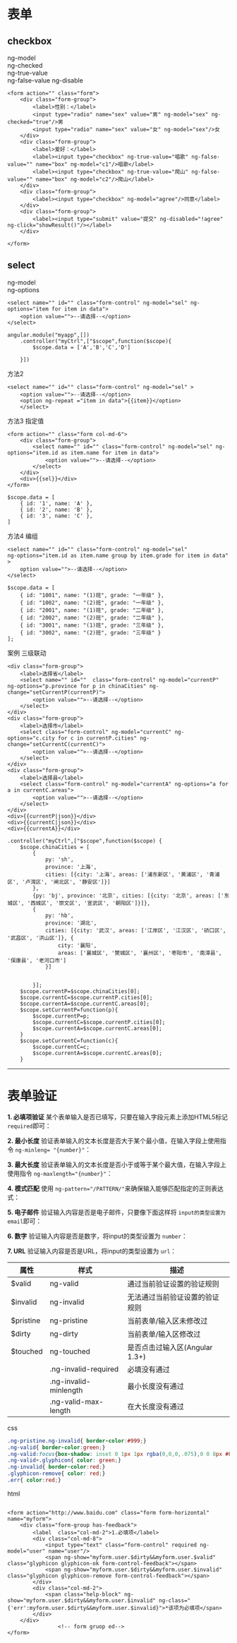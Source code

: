 # 表单

## checkbox
ng-model  
ng-checked  
ng-true-value  
ng-false-value 
ng-disable
```
<form action="" class="form">
	<div class="form-group">
		<label>性别：</label>
		<input type="radio" name="sex" value="男" ng-model="sex" ng-checked="true"/>男
		<input type="radio" name="sex" value="女" ng-model="sex"/>女
	</div>
	<div class="form-group">
		<label>爱好：</label>
		<label><input type="checkbox" ng-true-value="唱歌" ng-false-value="" name="box" ng-model="c1"/>唱歌</label>
		<label><input type="checkbox" ng-true-value="爬山" ng-false-value="" name="box" ng-model="c2"/>爬山</label>
	</div>
	<div class="form-group">
		<label><input type="checkbox" ng-model="agree"/>同意</label>
	</div>
	<div class="form-group">
		<label><input type="submit" value="提交" ng-disabled="!agree" ng-click="showResult()"/></label>
	</div>
			
</form>
```
## select
ng-model  
ng-options  

```
<select name="" id="" class="form-control" ng-model="sel" ng-options="item for item in data">
	<option value="">--请选择--</option>
</select>
```

```
angular.module("myapp",[])
	.controller("myCtrl",["$scope",function($scope){
		$scope.data = ['A','B','C','D'] 

    }])
```

方法2
```
<select name="" id="" class="form-control" ng-model="sel" >
	<option value="">--请选择--</option>
	<option ng-repeat ="item in data">{{item}}</option>
	</select>
```

方法3 指定值

```
<form action="" class="form col-md-6">
	<div class="form-group">
		<select name="" id="" class="form-control" ng-model="sel" ng-options="item.id as item.name for item in data">
			<option value="">--请选择--</option>
		</select>
	</div>
	<div>{{sel}}</div>
</form>
```
```
$scope.data = [
	{ id: '1', name: 'A' },
	{ id: '2', name: 'B' },
	{ id: '3', name: 'C' },
]
```

方法4 编组
```
<select name="" id="" class="form-control" ng-model="sel" 
ng-options="item.id as item.name group by item.grade for item in data" >
	option value="">--请选择--</option>
</select>
```
```
$scope.data = [
	{ id: "1001", name: "(1)班", grade: "一年级" },
	{ id: "1002", name: "(2)班", grade: "一年级" },
	{ id: "2001", name: "(1)班", grade: "二年级" },
	{ id: "2002", name: "(2)班", grade: "二年级" },
	{ id: "3001", name: "(1)班", grade: "三年级" },
	{ id: "3002", name: "(2)班", grade: "三年级" }
];
```

案例 三级联动
```
<div class="form-group">
	<label>选择省</label>
	<select name="" id=""  class="form-control" ng-model="currentP" ng-options="p.province for p in chinaCities" ng-change="setCurrentP(currentP)">
		<option value="">--请选择--</option>
	</select>
</div>
<div class="form-group">
	<label>选择市</label>
	<select class="form-control" ng-model="currentC" ng-options="c.city for c in currentP.cities" ng-change="setCurrentC(currentC)">
		<option value="">--请选择--</option>
	</select>
</div>
<div class="form-group">
	<label>选择县</label>
	<select class="form-control" ng-model="currentA" ng-options="a for a in currentC.areas">
		<option value="">--请选择--</option>
	</select>
</div>
<div>{{currentP|json}}</div>
<div>{{currentC|json}}</div>
<div>{{currentA}}</div>
```
```
.controller("myCtrl",["$scope",function($scope) {
	$scope.chinaCities = [
		{
			py: 'sh',
			province: '上海',
			cities: [{city: '上海', areas: ['浦东新区', '黄浦区', '青浦区', '卢湾区', '闸北区', '静安区']}]
		},
		{py: 'bj', province: '北京', cities: [{city: '北京', areas: ['东城区', '西城区', '崇文区', '宣武区', '朝阳区']}]},
		{
			py: 'hb',
			province: '湖北',
			cities: [{city: '武汉', areas: ['江岸区', '江汉区', '硚口区', '武昌区', '洪山区']}, {
				city: '襄阳',
				areas: ['襄城区', '樊城区', '襄州区', '枣阳市', '南漳县', '保康县', '老河口市']
			}]


		}];
	$scope.currentP=$scope.chinaCities[0];
	$scope.currentC=$scope.currentP.cities[0];
	$scope.currentA=$scope.currentC.areas[0];
	$scope.setCurrentP=function(p){
		$scope.currentP=p;
		$scope.currentC=$scope.currentP.cities[0];
		$scope.currentA=$scope.currentC.areas[0];
	}
	$scope.setCurrentC=function(c){
		$scope.currentC=c;
		$scope.currentA=$scope.currentC.areas[0];
	}
```

---
# 表单验证
**1\. 必填项验证** 某个表单输入是否已填写，只要在输入字段元素上添加HTML5标记 `required`即可：

**2\. 最小长度** 验证表单输入的文本长度是否大于某个最小值，在输入字段上使用指令 `ng-minleng= "{number}"`：

**3\. 最大长度** 验证表单输入的文本长度是否小于或等于某个最大值，在输入字段上使用指令 `ng-maxlength="{number}"`：

**4\. 模式匹配** 使用 `ng-pattern="/PATTERN/"`来确保输入能够匹配指定的正则表达式：

**5\. 电子邮件** 验证输入内容是否是电子邮件，只要像下面这样将 `input的类型设置为email`即可：

**6\. 数字** 验证输入内容是否是数字，将input的类型设置为 `number`：

**7\. URL** 验证输入内容是否是URL，将input的类型设置为 `url`：

| 属性 | 样式 | 描述 |
---|---|---
| $valid | ng-valid | 通过当前验证设置的验证规则 |
| $invalid | ng-invalid | 无法通过当前验证设置的验证规则 |
| $pristine | ng-pristine | 当前表单/输入区未修改过 |
| $dirty | ng-dirty | 当前表单/输入区修改过 |
| $touched | ng-touched | 是否点击过输入区(Angular 1.3+) |
|  | .ng-invalid-required | 必填没有通过 |
|  | .ng-invalid-minlength | 最小长度没有通过 |
|  | .ng-valid-max-length | 在大长度没有通过 |
css

```css
.ng-pristine.ng-invalid{ border-color:#999;}
.ng-valid{ border-color:green;}
.ng-valid:focus{box-shadow: inset 0 1px 1px rgba(0,0,0,.075),0 0 8px #8BC34A;}
.ng-valid+.glyphicon{ color: green;}
.ng-invalid{ border-color:red;}
.glyphicon-remove{ color: red;}
.err{ color:red;}
```
html
```

<form action="http://www.baidu.com" class="form form-horizontal" name="myform">
    <div class="form-group has-feedback">
    	<label  class="col-md-2">1.必填项</label>
    	<div class="col-md-8">
    		<input type="text" class="form-control" required ng-model="user" name="user"/>
    		<span ng-show="myform.user.$dirty&&myform.user.$valid" class="glyphicon glyphicon-ok form-control-feedback"></span>
    		<span ng-show="myform.user.$dirty&&myform.user.$invalid" class="glyphicon glyphicon-remove form-control-feedback"></span>
    	</div>
    	<div class="col-md-2">
    		<span class="help-block" ng-show="myform.user.$dirty&&myform.user.$invalid" ng-class="{'err':myform.user.$dirty&&myform.user.$invalid}">*该项为必填项</span>
    	</div>
    </div>
				<!-- form gruop ed-->
</form>
```